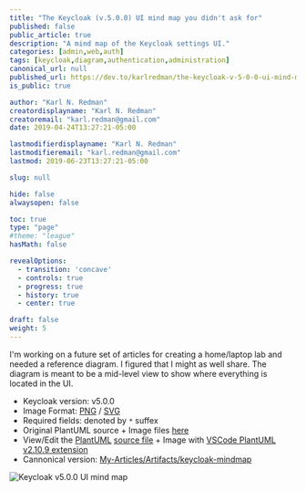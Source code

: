 ```yaml
---
title: "The Keycloak (v.5.0.0) UI mind map you didn't ask for"
published: false
public_article: true
description: "A mind map of the Keycloak settings UI."
categories: [admin,web,auth]
tags: [keycloak,diagram,authentication,administration]
canonical_url: null
published_url: https://dev.to/karlredman/the-keycloak-v-5-0-0-ui-mind-map-you-didn-t-ask-for-15a7
is_public: true

author: "Karl N. Redman"
creatordisplayname: "Karl N. Redman"
creatoremail: "karl.redman@gmail.com"
date: 2019-04-24T13:27:21-05:00

lastmodifierdisplayname: "Karl N. Redman"
lastmodifieremail: "karl.redman@gmail.com"
lastmod: 2019-06-23T13:27:21-05:00

slug: null

hide: false
alwaysopen: false

toc: true
type: "page"
#theme: "league"
hasMath: false

revealOptions:
  - transition: 'concave'
  - controls: true
  - progress: true
  - history: true
  - center: true

draft: false
weight: 5
---
```


I'm working on a future set of articles for creating a home/laptop lab and needed a reference diagram. I figured that I might as well share. The diagram is meant to be a mid-level view to show where everything is located in the UI.

* Keycloak version: v5.0.0
* Image Format: [PNG](https://raw.githubusercontent.com/karlredman/My-Articles/master/Artifacts/keycloak-mindmap/Keycloak-UI-v5.0.0.png) / [SVG](https://raw.githubusercontent.com/karlredman/My-Articles/master/Artifacts/keycloak-mindmap/Keycloak-UI-v5.0.0.svg)
* Required fields: denoted by `*` suffex
* Original PlantUML source + Image files [here](https://github.com/karlredman/My-Articles/tree/master/Artifacts/keycloak-mindmap)
* View/Edit the [PlantUML](http://plantuml.com/) [source file](https://github.com/karlredman/My-Articles/tree/master/Artifacts/keycloak-mindmap/keycloak-mindmap-v5.0.0.plantuml) + Image with [VSCode PlantUML v2.10.9 extension](https://marketplace.visualstudio.com/items?itemName=jebbs.plantuml)
* Cannonical version: [My-Articles/Artifacts/keycloak-mindmap](https://github.com/karlredman/My-Articles/tree/master/Artifacts/keycloak-mindmap)


![Keycloak v5.0.0 UI mind map](https://raw.githubusercontent.com/karlredman/My-Articles/master/Artifacts/keycloak-mindmap/Keycloak-UI-v5.0.0.png)
